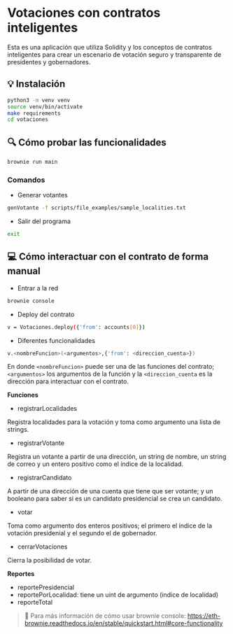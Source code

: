 # Votaciones con contratos inteligentes

Esta es una aplicación que utiliza Solidity y los conceptos de contratos inteligentes para crear un escenario de votación seguro y transparente de presidentes y gobernadores.


## 💡 Instalación 

```bash
python3 -m venv venv
source venv/bin/activate
make requirements
cd votaciones
```

## 🔍 Cómo probar las funcionalidades 
```bash
brownie run main
```

### Comandos
- Generar votantes

```bash
genVotante -f scripts/file_examples/sample_localities.txt
```

- Salir del programa

```bash
exit
```

## 💻 Cómo interactuar con el contrato de forma manual
- Entrar a la red

```bash
brownie console
```

- Deploy del contrato

```bash
v = Votaciones.deploy({'from': accounts[0]})
```

- Diferentes funcionalidades

```bash
v.<nombreFuncion>(<argumentos>,{'from': <direccion_cuenta>})
```
En donde `<nombreFuncion>` puede ser una de las funciones del contrato; `<argumentos>` los argumentos de la función y la `<direccion_cuenta` es la dirección para interactuar con el contrato.

**Funciones**
- registrarLocalidades

Registra localidades para la votación y toma como argumento una lista de strings.

- registrarVotante

Registra un votante a partir de una dirección, un string de nombre, un string de correo y un entero positivo como el índice de la localidad.

- registrarCandidato

A partir de una dirección de una cuenta que tiene que ser votante; y un booleano para saber si es un candidato presidencial se crea un candidato.

- votar

Toma como argumento dos enteros positivos; el primero el índice de la votación presidenial y el segundo el de gobernador.

- cerrarVotaciones

Cierra la posibilidad de votar.

**Reportes**

- reportePresidencial
- reportePorLocalidad: tiene un uint de argumento (indice de localidad)
- reporteTotal

> 📌 Para más información de cómo usar brownie console: https://eth-brownie.readthedocs.io/en/stable/quickstart.html#core-functionality
